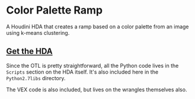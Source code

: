 # Color Palette Ramp
A Houdini HDA that creates a ramp based on a color palette from an image using
k-means clustering.

## [Get the HDA](https://github.com/jamesrobinsonvfx/colorpaletteramp/raw/master/source/otls/jamesr_colorpaletteramp.hda)

Since the OTL is pretty straightforward, all the Python code lives in the
``Scripts`` section on the HDA itself. It's also included here in the
``Python2.7libs`` directory.

The VEX code is also included, but lives on the wrangles themselves also.
